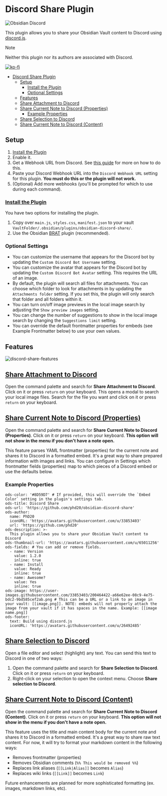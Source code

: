 # Discord Share Plugin

![Obsidian Discord](https://user-images.githubusercontent.com/33853403/200464422-a66e62ee-08c9-4e75-bdc2-9bd585cef2ab.png)

This plugin allows you to share your Obsidian Vault content to Discord using [discord.js](https://discord.js.org/).

> [!NOTE]  
> Neither this plugin nor its authors are associated with Discord. 

[![ko-fi](https://ko-fi.com/img/githubbutton_sm.svg)](https://ko-fi.com/C0C8XS4N)

- [Discord Share Plugin](#discord-share-plugin)
  - [Setup](#setup)
    - [Install the Plugin](#install-the-plugin)
    - [Optional Settings](#optional-settings)
  - [Features](#features)
  - [Share Attachment to Discord](#share-attachment-to-discord)
  - [Share Current Note to Discord (Properties)](#share-current-note-to-discord-properties)
    - [Example Properties](#example-properties)
  - [Share Selection to Discord](#share-selection-to-discord)
  - [Share Current Note to Discord (Content)](#share-current-note-to-discord-content)

## Setup
1. [Install the Plugin](#install-the-plugin)
2. Enable it.
3. Get a Webhook URL from Discord. See [this guide](https://support.discord.com/hc/en-us/articles/228383668-Intro-to-Webhooks) for more on how to do this.
4. Paste your Discord Webhook URL into the `Discord Webhook URL` setting for this plugin. **You must do this or the plugin will not work.**
5. (Optional) Add more webhooks (you'll be prompted for which to use during each command).

### [Install the Plugin](#install-the-plugin)
You have two options for installing the plugin.

1. Copy over `main.js`, `styles.css`, `manifest.json` to your vault `VaultFolder/.obsidian/plugins/obsidian-discord-share/`.
2. Use the Obsidian [BRAT](https://github.com/TfTHacker/obsidian42-brat) plugin (recommended).

### Optional Settings
- You can customize the username that appears for the Discord bot by updating the `Custom Discord Bot Username` setting.
- You can customize the avatar that appears for the Discord bot by updating the `Custom Discord Bot Avatar` setting. This requires the URL of an image.
- By default, the plugin will search all files for attachments. You can choose which folder to look for attachments in by updating the `Attachments folder` setting. If you set this, the plugin will only search that folder and all folders within it.
- You can turn on/off image previews in the local image search by adjusting the `Show preview images` setting.
- You can change the number of suggestions to show in the local image search by changing the `Suggestions limit` setting.
- You can override the default frontmatter properties for embeds (see Example Frontmatter below) to use your own values.

## Features

![discord-share-features](https://user-images.githubusercontent.com/33853403/207925747-a0741053-668e-47a0-bc14-4d1aac17af90.gif)

## [Share Attachment to Discord](#share-attachment-to-discord)

Open the command palette and search for **Share Attachment to Discord**. Click on it or press `return` on your keyboard. This opens a modal to search your local image files. Search for the file you want and click on it or press `return` on your keyboard.

## [Share Current Note to Discord (Properties)](#share-current-note-to-discord-properties)

Open the command palette and search for **Share Current Note to Discord (Properties)**. Click on it or press `return` on your keyboard. **This option will not show in the menu if you don't have a note open.**

This feature parses YAML frontmatter (properties) for the current note and shares it to Discord in a formatted embed. It's a great way to share prepared information with images and links. You can configure in Settings which frontmatter fields (properties) map to which pieces of a Discord embed or use the defaults below.

### Example Properties

```
ods-color: '#8D59D7' # If provided, this will override the `Embed Color` setting in the plugin's settings tab. 
ods-title: Discord Share
ods-url: 'https://github.com/phd20/obsidian-discord-share'
ods-author:
  name: PhD20
  iconURL: 'https://avatars.githubusercontent.com/u/33853403'
  url: 'https://github.com/phd20'
ods-description: >-
  This plugin allows you to share your Obsidian Vault content to Discord
ods-thumbnail-url: 'https://avatars.githubusercontent.com/u/65011256'
ods-fields: # You can add or remove fields. 
  - name: Version
    value: 1.2.0
    inline: true
  - name: Install
    value: Ready
    inline: true
  - name: Awesome?
    value: Yes
    inline: true
ods-image: https://user-images.githubusercontent.com/33853403/200464422-a66e62ee-08c9-4e75-bdc2-9bd585cef2ab.png # This can be a URL or a link to an image in your vault: [[image.png]]. NOTE: embeds will not properly attach the image from your vault if it has spaces in the name. Example: [[image name.png]]
ods-footer:
  text: Build using discord.js
  iconURL: 'https://avatars.githubusercontent.com/u/26492485'
```

## [Share Selection to Discord](#share-selection-to-discord)

Open a file editor and select (highlight) any text. You can send this text to Discord in one of two ways:

1. Open the command palette and search for **Share Selection to Discord**. Click on it or press `return` on your keyboard.
2. Right-click on your selection to open the context menu. Choose **Share selection to Discord**.

## [Share Current Note to Discord (Content)](#share-current-note-to-discord-content)

Open the command palette and search for **Share Current Note to Discord (Content)**. Click on it or press `return` on your keyboard. **This option will not show in the menu if you don't have a note open.**

This feature uses the title and main content body for the current note and shares it to Discord in a formatted embed. It's a great way to share raw text content. For now, it will try to format your markdown content in the following ways:

- Removes frontmatter (properties)
- Removes Obsidian comments (`%% This would be removed %%`)
- Replaces link aliases (`[[Link|Alias]]` becomes `Alias`)
- Replaces wiki links (`[[Link]]` becomes `Link`)

Future enhancements are planned for more sophisticated formatting (ex. images, markdown links, etc).
